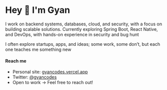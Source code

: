 # Hey 👋 I'm Gyan  

I work on backend systems, databases, cloud, and security, with a focus on building scalable solutions. Currently exploring Spring Boot, React Native, and DevOps, with hands-on experience in security and bug hunt

I often explore startups, apps, and ideas; some work, some don’t, but each one teaches me something new



#### Reach me  
- Personal site: [gyancodes.vercel.app](https://gyancodes.vercel.app)  
- Twitter: [@gyancodes](https://twitter.com/gyancodes)
- Open to work → Feel free to reach out!  


